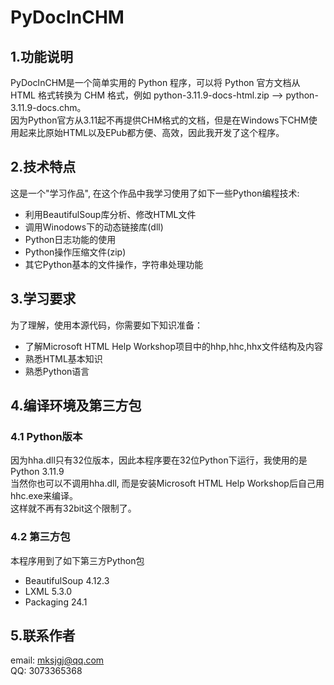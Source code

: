 # PyDocInCHM

## 1.功能说明
PyDocInCHM是一个简单实用的 Python 程序，可以将 Python 官方文档从 HTML 格式转换为 CHM 格式，例如 python-3.11.9-docs-html.zip --> python-3.11.9-docs.chm。  
因为Python官方从3.11起不再提供CHM格式的文档，但是在Windows下CHM使用起来比原始HTML以及EPub都方便、高效，因此我开发了这个程序。

## 2.技术特点
这是一个"学习作品", 在这个作品中我学习使用了如下一些Python编程技术:
* 利用BeautifulSoup库分析、修改HTML文件
* 调用Winodows下的动态链接库(dll)
* Python日志功能的使用
* Python操作压缩文件(zip)
* 其它Python基本的文件操作，字符串处理功能

## 3.学习要求
为了理解，使用本源代码，你需要如下知识准备：
* 了解Microsoft HTML Help Workshop项目中的hhp,hhc,hhx文件结构及内容
* 熟悉HTML基本知识
* 熟悉Python语言

## 4.编译环境及第三方包
### 4.1 Python版本 
因为hha.dll只有32位版本，因此本程序要在32位Python下运行，我使用的是 Python 3.11.9  
当然你也可以不调用hha.dll, 而是安装Microsoft HTML Help Workshop后自己用hhc.exe来编译。  
这样就不再有32bit这个限制了。

### 4.2 第三方包
本程序用到了如下第三方Python包
* BeautifulSoup 4.12.3
* LXML 5.3.0
* Packaging 24.1

## 5.联系作者
email: mksjgj@qq.com  
QQ: 3073365368